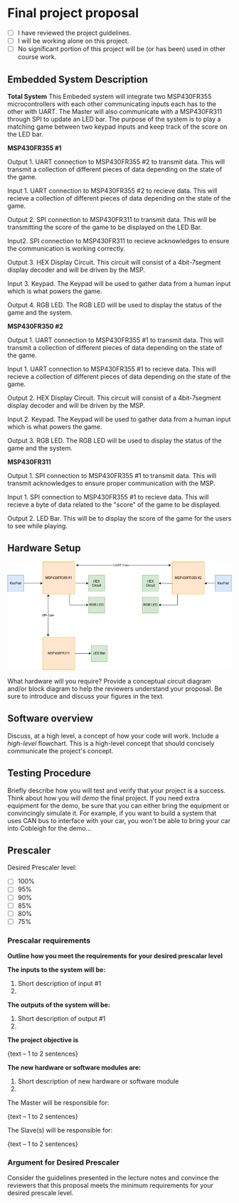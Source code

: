 # Final project proposal

- [ ] I have reviewed the project guidelines.
- [ ] I will be working alone on this project.
- [ ] No significant portion of this project will be (or has been) used in other course work.

## Embedded System Description

**Total System**
This Embeded system will integrate two MSP430FR355 microcontrollers with each other communicating inputs each has to the other with UART. The Master will also communicate with a MSP430FR311 through SPI to update an LED bar. The purpose of the system is to play a matching game between two keypad inputs and keep track of the score on the LED bar.


**MSP430FR355 #1**

Output 1. UART connection to MSP430FR355 #2 to transmit data. This will transmit a collection of different pieces of data depending on the state of the game.

Input 1. UART connection to MSP430FR355 #2 to recieve data. This will recieve a collection of different pieces of data depending on the state of the game.

Output 2. SPI connection to MSP430FR311 to transmit data. This will be transmitting the score of the game to be displayed on the LED Bar.

Input2. SPI connection to MSP430FR311 to recieve acknowledges to ensure the communication is working correctly.

Output 3. HEX Display Circuit. This circuit will consist of a 4bit-7segment display decoder and will be driven by the MSP.

Input 3. Keypad. The Keypad will be used to gather data from a human input which is what powers the game.

Output 4. RGB LED. The RGB LED will be used to display the status of the game and the system.


**MSP430FR350 #2**

Output 1. UART connection to MSP430FR355 #1 to transmit data. This will transmit a collection of different pieces of data depending on the state of the game.

Input 1. UART connection to MSP430FR355 #1 to recieve data. This will recieve a collection of different pieces of data depending on the state of the game.

Output 2. HEX Display Circuit. This circuit will consist of a 4bit-7segment display decoder and will be driven by the MSP.

Input 2. Keypad. The Keypad will be used to gather data from a human input which is what powers the game.

Output 3. RGB LED. The RGB LED will be used to display the status of the game and the system.


**MSP430FR311**

Output 1. SPI connection to MSP430FR355 #1 to transmit data. This will transmit acknowledges to ensure proper communication with the MSP.

Input 1. SPI connection to MSP430FR355 #1 to recieve data. This will recieve a byte of data related to the "score" of the game to be displayed.

Output 2. LED Bar. This will be to display the score of the game for the users to see while playing.


## Hardware Setup

![Picture](proposal.drawio.png)

What hardware will you require? Provide a conceptual circuit diagram and/or block diagram to help the reviewers understand your proposal. Be sure to introduce and discuss your figures in the text.

## Software overview

Discuss, at a high level, a concept of how your code will work. Include a *high-level* flowchart. This is a high-level concept that should concisely communicate the project's concept.

## Testing Procedure

Briefly describe how you will test and verify that your project is a success. Think about how you will *demo* the final project. If you need extra equipment for the demo, be sure that you can either bring the equipment or convincingly simulate it. For example, if you want to build a system that uses CAN bus to interface with your car, you won't be able to bring your car into Cobleigh for the demo...


## Prescaler

Desired Prescaler level: 

- [ ] 100%
- [ ] 95% 
- [ ] 90% 
- [ ] 85% 
- [ ] 80% 
- [ ] 75% 

### Prescalar requirements 

**Outline how you meet the requirements for your desired prescalar level**

**The inputs to the system will be:**
1.  Short description of input #1
2.  

**The outputs of the system will be:**
1.   Short description of output #1
2. 

**The project objective is**

{text – 1 to 2 sentences}

**The new hardware or software modules are:**
1. Short description of new hardware or software module
2. 


The Master will be responsible for:

{text – 1 to 2 sentences}

The Slave(s) will be responsible for:

{text – 1 to 2 sentences}



### Argument for Desired Prescaler

Consider the guidelines presented in the lecture notes and convince the reviewers that this proposal meets the minimum requirements for your desired prescale level.
